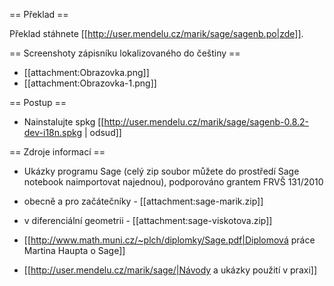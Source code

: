 == Překlad ==

Překlad stáhnete [[http://user.mendelu.cz/marik/sage/sagenb.po|zde]]. 

== Screenshoty zápisníku lokalizovaného do češtiny ==

 * [[attachment:Obrazovka.png]]
 * [[attachment:Obrazovka-1.png]]

== Postup ==
 * Nainstalujte spkg [[http://user.mendelu.cz/marik/sage/sagenb-0.8.2-dev-i18n.spkg | odsud]]

== Zdroje informací ==

 * Ukázky programu Sage (celý zip soubor můžete do prostředí Sage notebook naimportovat najednou), podporováno grantem FRVŠ 131/2010
 
  * obecně a pro začátečníky - [[attachment:sage-marik.zip]]
 
  * v diferenciální geometrii - [[attachment:sage-viskotova.zip]] 

 * [[http://www.math.muni.cz/~plch/diplomky/Sage.pdf|Diplomová práce Martina Haupta o  Sage]]

 * [[http://user.mendelu.cz/marik/sage/|Návody a ukázky použití v praxi]]
